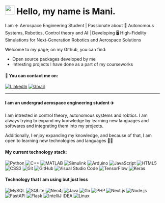 # <img src="https://media.giphy.com/media/hvRJCLFzcasrR4ia7z/giphy.gif" width="30px"> Hello, my name is Mani.


I am ✈️ Aerospace Engineering Student | Passionate about 🤖 Autonomous Systems, Robotics, Control theory and AI | Developing  🖥️ High-Fidelity Simulations for Next-Generation Robotics and Aerospace Solutions

Welcome to my page; on my Github, you can find:
- Open source packages developed by me
- Intresting projects I have done as a part of my courseworks


#### 📧 You can contact me on:
[![LinkedIn](https://img.shields.io/badge/LinkedIn-%230077B5.svg?&style=for-the-badge&logo=linkedin&logoColor=white)](https://www.linkedin.com/in/seyed-mani-seyed-salehizadeh-1ab5ab1aa/)
[![Gmail](https://img.shields.io/badge/Gmail-D14836?style=for-the-badge&logo=gmail&logoColor=white)](mailto:manisalehi2004@gmail.com)


--- 
#### I am an undergrad aerospace engineering student ✈️
I am intrested in control theory, autonomous systems and robtics. I am always trying to expand my knowledge by learning new languages and softwares and integrating them into my projects.


Additionally, I enjoy expanding my knowledge, and because of that, I am open to learning new technologies and languages 🐱‍👓

#### My current technology stack:
![Python](https://img.shields.io/badge/-Python-3776AB?style=flat-square&logo=python&logoColor=white)
![C++](https://img.shields.io/badge/-C++-00599C?style=flat-square&logo=c%2B%2B&logoColor=white)
![MATLAB](https://img.shields.io/badge/-MATLAB-0076A8?style=flat-square&logo=mathworks&logoColor=white)
![Simulink](https://img.shields.io/badge/-Simulink-FF6F00?style=flat-square&logo=mathworks&logoColor=white)
![Arduino](https://img.shields.io/badge/-Arduino-00979D?style=flat-square&logo=arduino&logoColor=white)
![JavaScript](https://img.shields.io/badge/javascript-%23323330.svg?style=flat-square&logo=javascript&logoColor=%23F7DF1E)
![HTML5](https://img.shields.io/badge/-HTML5-E34F26?style=flat-square&logo=html5&logoColor=white)
![CSS3](https://img.shields.io/badge/css3-%231572B6.svg?style=flat-square&logo=css3&logoColor=white)
![Git](https://img.shields.io/badge/-Git-F05032?style=flat-square&logo=git&logoColor=white)
![GitHub](https://img.shields.io/badge/github-%23121011.svg?style=flat-square&logo=github&logoColor=white)
![Visual Studio Code](https://img.shields.io/badge/Visual%20Studio%20Code-0078d7.svg?style=flat-square&logo=visual-studio-code&logoColor=white)
![TensorFlow](https://img.shields.io/badge/-TensorFlow-FF6F00?style=flat-square&logo=tensorflow&logoColor=white)
![Keras](https://img.shields.io/badge/-Keras-D00000?style=flat-square&logo=keras&logoColor=white)


#### Technology that I am using but just less
![MySQL](https://img.shields.io/badge/-MySQL-4479A1?style=flat-square&logo=mysql&logoColor=white)
![SQLite](https://img.shields.io/badge/-SQLite-003B57?style=flat-square&logo=sqlite&logoColor=white)
![Neo4j](https://img.shields.io/badge/-Neo4j-008CC1?style=flat-square&logo=neo4j&logoColor=white)
![Java](https://img.shields.io/badge/java-%23ED8B00.svg?style=flat-square&logo=java&logoColor=white)
![Go](https://img.shields.io/badge/-Go-00ADD8?style=flat-square&logo=go&logoColor=white)
![PHP](https://img.shields.io/badge/-PHP-777BB4?style=flat-square&logo=php&logoColor=white)
![Next.js](https://img.shields.io/badge/-Next.js-000000?style=flat-square&logo=next.js&logoColor=white)
![Node.js](https://img.shields.io/badge/-Node.js-339933?style=flat-square&logo=node.js&logoColor=white)
![FastAPI](https://img.shields.io/badge/-FastAPI-009688?style=flat-square&logo=fastapi&logoColor=white)
![Flask](https://img.shields.io/badge/-Flask-000000?style=flat-square&logo=flask&logoColor=white)
![IntelliJ IDEA](https://img.shields.io/badge/IntelliJIDEA-000000.svg?style=flat-square&logo=intellij-idea&logoColor=white)
![Linux](https://img.shields.io/badge/Linux-FCC624?style=flat-square&logo=linux&logoColor=black)
